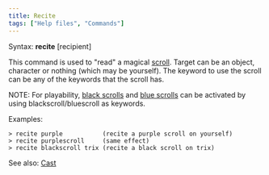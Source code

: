 ```yaml
---
title: Recite
tags: ["Help files", "Commands"]
---
```

Syntax: **recite** <scroll> \[recipient\]

This command is used to "read" a magical [scroll](scroll "wikilink").
Target can be an object, character or nothing (which may be yourself).
The keyword to use the scroll can be any of the keywords that the scroll
has.

NOTE: For playability, [black scrolls](black_scroll "wikilink") and
[blue scrolls](blue_scroll "wikilink") can be activated by using
blackscroll/bluescroll as keywords.

Examples:

`> recite purple           (recite a purple scroll on yourself)`
`> recite purplescroll     (same effect)`
`> recite blackscroll trix (recite a black scroll on trix)`

See also: [Cast](Cast "wikilink")
 